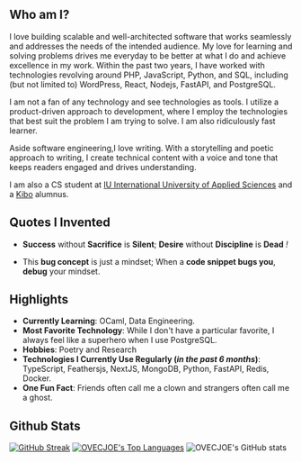 
## Who am I?

I love building scalable and well-architected software that works seamlessly and addresses the needs of the intended audience. My love for learning and solving problems drives me everyday to be better at what I do and achieve excellence in my work. Within the past two years, I have worked with technologies revolving around PHP, JavaScript, Python, and SQL, including (but not limited to) WordPress, React, Nodejs, FastAPI, and PostgreSQL.

I am not a fan of any technology and see technologies as tools. I utilize a product-driven approach to development, where I employ the technologies that best suit the problem I am trying to solve. I am also ridiculously fast learner.

Aside software engineering,I love writing. With a storytelling and poetic approach to writing, I create technical content with a voice and tone that keeps readers engaged and drives understanding.

I am also a CS student at [IU International University of Applied Sciences](https://iu.org) and a [Kibo](https://kibo.school) alumnus.

## Quotes I Invented

- **Success** without **Sacrifice** is **Silent**; **Desire** without **Discipline** is **Dead** *!*

- This **bug concept** is just a mindset; When a **code snippet bugs you**, **debug** your mindset.

## Highlights

- **Currently Learning**: OCaml, Data Engineering.
- **Most Favorite Technology**: While I don't have a particular favorite, I always feel like a superhero when I use PostgreSQL.
- **Hobbies**: Poetry and Research
- **Technologies I Currently Use Regularly (_in the past 6 months_)**: TypeScript, Feathersjs, NextJS, MongoDB, Python, FastAPI, Redis, Docker.
- **One Fun Fact**: Friends often call me a clown and strangers often call me a ghost.

## Github Stats

[![GitHub Streak](https://github-readme-streak-stats.herokuapp.com/?user=OVECJOE&theme=highcontrast)](https://git.io/streak-stats)
 <a href="https://github.com/SubhamRaoniar28/github-readme-stats"><img alt="OVECJOE's Top Languages" src="https://github-readme-stats.vercel.app/api/top-langs/?username=OVECJOE&langs_count=8&count_private=true&layout=compact&theme=highcontrast&hide_border=true&bg_color=0A524E" /></a>
![OVECJOE's GitHub stats](https://github-readme-stats.vercel.app/api?username=OVECJOE&show_icons=true&theme=highcontrast)
<br>
